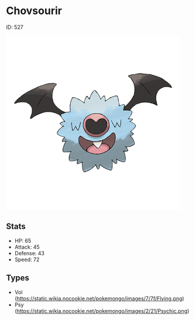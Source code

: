 # Chovsourir


ID: 527

![](https://raw.githubusercontent.com/PokeAPI/sprites/master/sprites/pokemon/other/official-artwork/527.png "Chovsourir")

## Stats


 - HP: 65
 - Attack: 45
 - Defense: 43
 - Speed: 72

## Types


 - Vol (https://static.wikia.nocookie.net/pokemongo/images/7/7f/Flying.png)
 - Psy (https://static.wikia.nocookie.net/pokemongo/images/2/21/Psychic.png)
